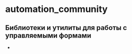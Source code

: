 # automation_community

## Библиотеки и утилиты для работы с управляемыми формами

- [КонсольЗапросов 9000]: https://github.com/hal9000cc/RequestConsole9000	"Консоль запросов 9000"

    